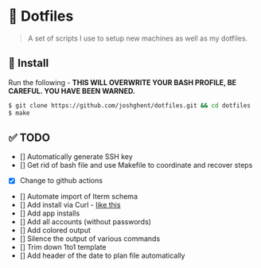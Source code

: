 # 🏡 Dotfiles

> A set of scripts I use to setup new machines as well as my dotfiles.

## 🔧 Install

Run the following - **THIS WILL OVERWRITE YOUR BASH PROFILE, BE CAREFUL. YOU HAVE BEEN WARNED.**

```bash
$ git clone https://github.com/joshghent/dotfiles.git && cd dotfiles
$ make
```

## ✅ TODO

- [] Automatically generate SSH key
- [] Get rid of bash file and use Makefile to coordinate and recover steps
- [x] Change to github actions
- [] Automate import of Iterm schema
- [] Add install via Curl - [like this](https://github.com/wookayin/dotfiles/blob/master/etc/install)
- [] Add app installs
- [] Add all accounts (without passwords)
- [] Add colored output
- [] Silence the output of various commands
- [] Trim down 1to1 template
- [] Add header of the date to plan file automatically
